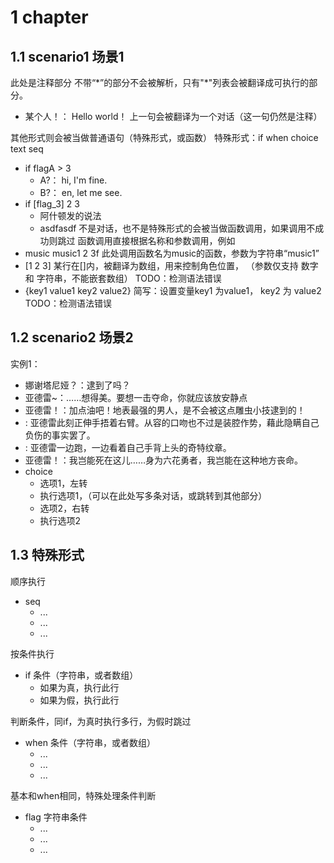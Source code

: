 # 1 chapter
## 1.1 scenario1 场景1
此处是注释部分
不带“\*”的部分不会被解析，只有"\*"列表会被翻译成可执行的部分。

* 某个人！： Hello world！
上一句会被翻译为一个对话（这一句仍然是注释）

其他形式则会被当做普通语句（特殊形式，或函数）
特殊形式：if when choice text seq
* if flagA > 3
  * A?： hi, I'm fine.
  * B?： en, let me see.
* if [flag_3] 2 3
  * 阿什顿发的说法
  * asdfasdf
  不是对话，也不是特殊形式的会被当做函数调用，如果调用不成功则跳过
  函数调用直接根据名称和参数调用，例如
* music music1 2 3f
  此处调用函数名为music的函数，参数为字符串“music1”
* [1 2 3]
  某行在[]内，被翻译为数组，用来控制角色位置，
  （参数仅支持 数字 和 字符串，不能嵌套数组）
  TODO：检测语法错误
* {key1 value1 key2 value2}
  简写：设置变量key1 为value1， key2 为 value2
  TODO：检测语法错误

## 1.2 scenario2 场景2
实例1：
* 娜谢塔尼娅？：逮到了吗？
* 亚德雷~：……想得美。要想一击夺命，你就应该放安静点
* 亚德雷！：加点油吧！地表最强的男人，是不会被这点雕虫小技逮到的！
* : 亚德雷此刻正伸手捂着右臂。从容的口吻也不过是装腔作势，藉此隐瞒自己负伤的事实罢了。
* : 亚德雷一边跑，一边看着自己手背上头的奇特纹章。
* 亚德雷！：我岂能死在这儿……身为六花勇者，我岂能在这种地方丧命。
* choice
  * 选项1，左转
  * 执行选项1，（可以在此处写多条对话，或跳转到其他部分）
  * 选项2，右转
  * 执行选项2

## 1.3 特殊形式
顺序执行
* seq
  * ...
  * ...
  * ...

按条件执行
* if 条件（字符串，或者数组）
  * 如果为真，执行此行
  * 如果为假，执行此行

判断条件，同if，为真时执行多行，为假时跳过
* when 条件（字符串，或者数组）
  * ...
  * ...
  * ...

基本和when相同，特殊处理条件判断
* flag 字符串条件
  * ...
  * ...
  * ...
